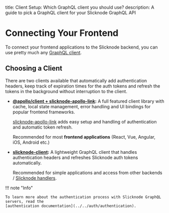 title: Client Setup: Which GraphQL client you should use?
description: A guide to pick a GraphQL client for your Slicknode GraphQL API

# Connecting Your Frontend

To connect your frontend applications to the Slicknode backend, you can use pretty much any [GraphQL client](./clients.md).

## Choosing a Client

There are two clients available that automatically add authentication headers, keep track of expiration times
for the auth tokens and refresh the tokens in the background without interruption to the client.

- **[@apollo/client + slicknode-apollo-link](./apollo-client):**
  A full featured client library with cache, local state management, error handling and UI bindings for popular frontend
  frameworks.

  [slicknode-apollo-link](https://github.com/slicknode/slicknode-apollo-link) adds easy setup and handling
  of authentication and automatic token refresh.

  Recommended for most **frontend applications** (React, Vue, Angular, iOS, Android etc.)

- **[slicknode-client](https://github.com/slicknode/slicknode-client):** A lightweight GraphQL client that
  handles authentication headers and refreshes Slicknode auth tokens automatically.

  Recommended for simple applications and access from other backends / [Slicknode handlers](../extensions/handlers.md).

!!! note "Info"

    To learn more about the authentication process with Slicknode GraphQL servers, read the
    [authentication documentation](../../auth/authentication).

